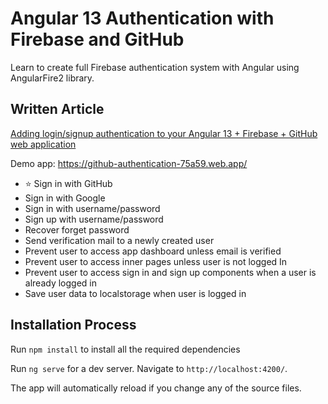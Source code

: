 # Angular 13 Authentication with Firebase and GitHub

Learn to create full Firebase authentication system with Angular using AngularFire2 library.

## Written Article
[Adding login/signup authentication to your Angular 13 + Firebase + GitHub web application](https://medium.com/p/8a0f192458f8)

Demo app: https://github-authentication-75a59.web.app/


- ⭐ Sign in with GitHub
- Sign in with Google
- Sign in with username/password
- Sign up with username/password
- Recover forget password
- Send verification mail to a newly created user
- Prevent user to access app dashboard unless email is verified
- Prevent user to access inner pages unless user is not logged In
- Prevent user to access sign in and sign up components when a user is already logged in
- Save user data to localstorage when user is logged in




## Installation Process
Run `npm install` to install all the required dependencies

Run `ng serve` for a dev server. Navigate to `http://localhost:4200/`. 

The app will automatically reload if you change any of the source files.
